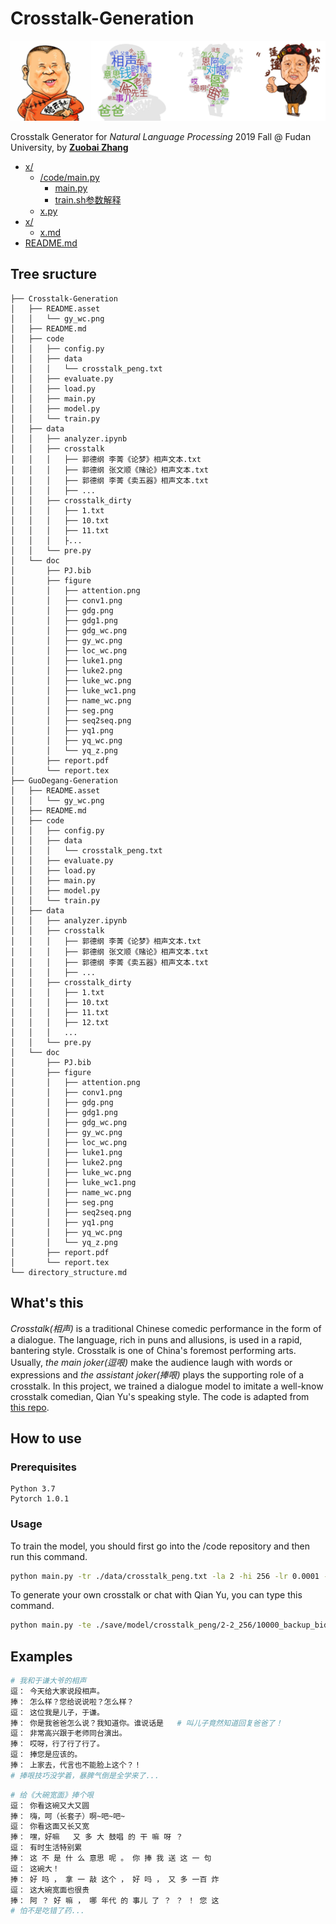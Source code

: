 # Crosstalk-Generation
![demo](README.asset/gy_wc.png)

Crosstalk Generator for *Natural Language Processing* 2019 Fall @ Fudan University, by  [**Zuobai Zhang**](<https://oxer11.github.io/>)

* [x/](./src)
  * [/code/main.py](./code/main.py)
    * [main.py](./code/main.py)
    * [train.sh参数解释](./ptuning/train.sh) 
  * [x.py](./src/train_sft.py)
* [x/](./examples)
  * [x.md](./examples/ads_generation.md)
* [README.md](./README.md)

## Tree sructure
```
├── Crosstalk-Generation
│   ├── README.asset
│   │   └── gy_wc.png
│   ├── README.md
│   ├── code
│   │   ├── config.py
│   │   ├── data
│   │   │   └── crosstalk_peng.txt
│   │   ├── evaluate.py
│   │   ├── load.py
│   │   ├── main.py
│   │   ├── model.py
│   │   └── train.py
│   ├── data
│   │   ├── analyzer.ipynb
│   │   ├── crosstalk
│   │   │   ├── 郭德纲 李菁《论梦》相声文本.txt
│   │   │   ├── 郭德纲 张文顺《赌论》相声文本.txt
│   │   │   ├── 郭德纲 李菁《卖五器》相声文本.txt
│   │   │   ├── ...
│   │   ├── crosstalk_dirty
│   │   │   ├── 1.txt
│   │   │   ├── 10.txt
│   │   │   ├── 11.txt
│   │   │   ├...
│   │   └── pre.py
│   └── doc
│       ├── PJ.bib
│       ├── figure
│       │   ├── attention.png
│       │   ├── conv1.png
│       │   ├── gdg.png
│       │   ├── gdg1.png
│       │   ├── gdg_wc.png
│       │   ├── gy_wc.png
│       │   ├── loc_wc.png
│       │   ├── luke1.png
│       │   ├── luke2.png
│       │   ├── luke_wc.png
│       │   ├── luke_wc1.png
│       │   ├── name_wc.png
│       │   ├── seg.png
│       │   ├── seq2seq.png
│       │   ├── yq1.png
│       │   ├── yq_wc.png
│       │   └── yq_z.png
│       ├── report.pdf
│       └── report.tex
├── GuoDegang-Generation
│   ├── README.asset
│   │   └── gy_wc.png
│   ├── README.md
│   ├── code
│   │   ├── config.py
│   │   ├── data
│   │   │   └── crosstalk_peng.txt
│   │   ├── evaluate.py
│   │   ├── load.py
│   │   ├── main.py
│   │   ├── model.py
│   │   └── train.py
│   ├── data
│   │   ├── analyzer.ipynb
│   │   ├── crosstalk
│   │   │   ├── 郭德纲 李菁《论梦》相声文本.txt
│   │   │   ├── 郭德纲 张文顺《赌论》相声文本.txt
│   │   │   ├── 郭德纲 李菁《卖五器》相声文本.txt
│   │   │   ├── ...
│   │   ├── crosstalk_dirty
│   │   │   ├── 1.txt
│   │   │   ├── 10.txt
│   │   │   ├── 11.txt
│   │   │   ├── 12.txt
│   │   │   ...
│   │   └── pre.py
│   └── doc
│       ├── PJ.bib
│       ├── figure
│       │   ├── attention.png
│       │   ├── conv1.png
│       │   ├── gdg.png
│       │   ├── gdg1.png
│       │   ├── gdg_wc.png
│       │   ├── gy_wc.png
│       │   ├── loc_wc.png
│       │   ├── luke1.png
│       │   ├── luke2.png
│       │   ├── luke_wc.png
│       │   ├── luke_wc1.png
│       │   ├── name_wc.png
│       │   ├── seg.png
│       │   ├── seq2seq.png
│       │   ├── yq1.png
│       │   ├── yq_wc.png
│       │   └── yq_z.png
│       ├── report.pdf
│       └── report.tex
└── directory_structure.md
```
## What's this

*Crosstalk(相声)* is a traditional Chinese comedic performance in the form of a dialogue. The language, rich in puns and allusions, is used in a rapid, bantering style. Crosstalk is one of China's foremost performing arts. Usually, *the main joker(逗哏)* make the audience laugh with words or expressions and *the assistant joker(捧哏)* plays the supporting role of a crosstalk. In this project, we trained a dialogue model to imitate a well-know crosstalk comedian, Qian Yu's speaking style. The code is adapted from [this repo](<https://github.com/ywk991112/pytorch-chatbot>).

## How to use

### Prerequisites

```
Python 3.7
Pytorch 1.0.1
```

### Usage

To train the model, you should first go into the /code repository and then run this command.

```bash
python main.py -tr ./data/crosstalk_peng.txt -la 2 -hi 256 -lr 0.0001 -it 10000 -b 64 -p 500 -s 1000
```

To generate your own crosstalk or chat with Qian Yu, you can type this command.

```bash
python main.py -te ./save/model/crosstalk_peng/2-2_256/10000_backup_bidir_model.tar -c ./data/crosstalk_peng -i
```

## Examples

```bash
# 我和于谦大爷的相声
逗： 今天给大家说段相声。
捧： 怎么样？您给说说啦？怎么样？ 
逗： 这位我是儿子，于谦。
捧： 你是我爸爸怎么说？我知道你。谁说话是   # 叫儿子竟然知道回复爸爸了！
逗： 非常高兴跟于老师同台演出。
捧： 哎呀，行了行了行了。 
逗： 捧您是应该的。
捧： 上家去，代言也不能脸上这个？！
# 捧哏技巧没学着，暴脾气倒是全学来了...
```

```bash
# 给《大碗宽面》捧个哏
逗： 你看这碗又大又圆
捧： 嗨，呵（长套子）啊~吧~吧~
逗： 你看这面又长又宽
捧： 嘿，好嘛   又 多 大 鼓唱 的 干 嘛 呀 ？ 
逗： 有时生活特别累
捧： 这 不 是 什 么 意思 呢 。 你 捧 我 送 这 一 句 
逗： 这碗大！
捧： 好 吗 ， 拿 一 敲 这个 ， 好 吗 ， 又 多 一百 炸
逗： 这大碗宽面也很贵
捧： 阿 ？ 好 嘛 ， 哪 年代 的 事儿 了 ？ ？ ！ 您 这
# 怕不是吃错了药...
```
